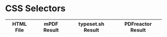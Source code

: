 
# CSS Selectors
HTML File | mPDF Result | typeset.sh Result | PDFreactor Result
------------ | ------------- | ------------- | -------------

